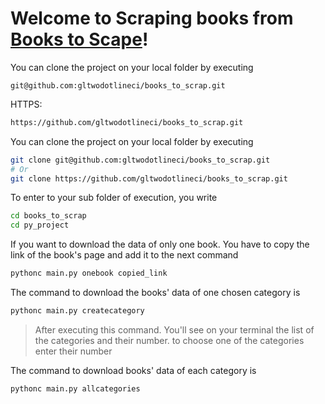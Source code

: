 # Welcome to Scraping books from [Books to Scape](http://books.toscrape.com/index.html)!

You can clone the project on your local folder by executing
```ssh
git@github.com:gltwodotlineci/books_to_scrap.git
```
HTTPS:
```bash
https://github.com/gltwodotlineci/books_to_scrap.git
```

You can clone the project on your local folder by executing
```bash
git clone git@github.com:gltwodotlineci/books_to_scrap.git
# Or
git clone https://github.com/gltwodotlineci/books_to_scrap.git
```

To enter to your sub folder of execution, you write
```bash
cd books_to_scrap
cd py_project
```

If you want to download the data of only one book. You have to copy the link of the book's page and add it to the next command
```bash
pythonc main.py onebook copied_link
```

The command to download the books' data of one chosen category is
```bash
pythonc main.py createcategory
```
> After executing this command. You'll see on your terminal the list of the categories and their number. to choose one of the categories enter their number

The command to download books' data of each category is
```bash
pythonc main.py allcategories
```
